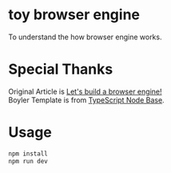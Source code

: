 # toy browser engine
To understand the how browser engine works.  

# Special Thanks
Original Article is [Let's build a browser engine!](https://limpet.net/mbrubeck/2014/08/08/toy-layout-engine-1.html)  
Boyler Template is from [TypeScript Node Base](https://github.com/notakaos/typescript-node-base.git).  

# Usage

```bash
npm install
npm run dev
```
